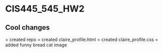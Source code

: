 # CIS445_545_HW2

## Cool changes
= created repo
= created claire_profile.html
= created claire_profile.css
= added funny bread cat image